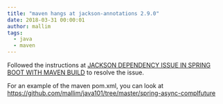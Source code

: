 ```yaml
---
title: "maven hangs at jackson-annotations 2.9.0"
date: 2018-03-31 00:00:01
author: mallim
tags:
  - java
  - maven
---
```


Followed the instructions at [JACKSON DEPENDENCY ISSUE IN SPRING BOOT WITH MAVEN BUILD](https://springframework.guru/jackson-dependency-issue-spring-boot-maven/) to resolve the issue.

For an example of the maven pom.xml, you can look at https://github.com/mallim/java101/tree/master/spring-async-complfuture
